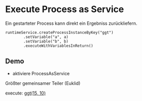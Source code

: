 # Execute Process as Service

Ein gestarteter Process kann direkt ein Ergebniss zurückliefern.

```
runtimeService.createProcessInstanceByKey("ggt")
        .setVariable("a", a)
        .setVariable("b", b)
        .executeWithVariablesInReturn()
```

## Demo

* aktiviere ProcessAsService

Größter gemeinsamer Teiler (Euklid)

execute: [ggt(15, 10)](http://localhost:8090/process/ggt/15/10)